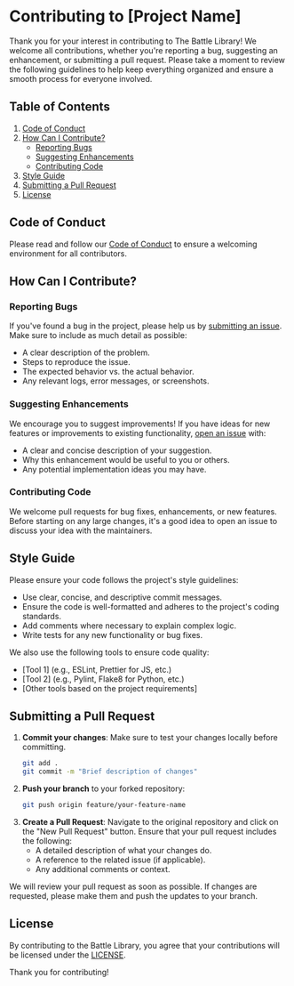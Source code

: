 # Contributing to [Project Name]

Thank you for your interest in contributing to The Battle Library! We welcome all contributions, whether you're reporting a bug, suggesting an enhancement, or submitting a pull request. Please take a moment to review the following guidelines to help keep everything organized and ensure a smooth process for everyone involved.

## Table of Contents
1. [Code of Conduct](#code-of-conduct)
2. [How Can I Contribute?](#how-can-i-contribute)
    - [Reporting Bugs](#reporting-bugs)
    - [Suggesting Enhancements](#suggesting-enhancements)
    - [Contributing Code](#contributing-code)
3. [Style Guide](#style-guide)
4. [Submitting a Pull Request](#submitting-a-pull-request)
5. [License](#license)

## Code of Conduct
Please read and follow our [Code of Conduct](./CODE_OF_CONDUCT.md) to ensure a welcoming environment for all contributors.

## How Can I Contribute?

### Reporting Bugs
If you've found a bug in the project, please help us by [submitting an issue](../../issues/new?template=bug_report.md). Make sure to include as much detail as possible:
- A clear description of the problem.
- Steps to reproduce the issue.
- The expected behavior vs. the actual behavior.
- Any relevant logs, error messages, or screenshots.

### Suggesting Enhancements
We encourage you to suggest improvements! If you have ideas for new features or improvements to existing functionality, [open an issue](../../issues/new?template=feature_request.md) with:
- A clear and concise description of your suggestion.
- Why this enhancement would be useful to you or others.
- Any potential implementation ideas you may have.

### Contributing Code
We welcome pull requests for bug fixes, enhancements, or new features. Before starting on any large changes, it's a good idea to open an issue to discuss your idea with the maintainers.

## Style Guide
Please ensure your code follows the project's style guidelines:
- Use clear, concise, and descriptive commit messages.
- Ensure the code is well-formatted and adheres to the project's coding standards.
- Add comments where necessary to explain complex logic.
- Write tests for any new functionality or bug fixes.

We also use the following tools to ensure code quality:
- [Tool 1] (e.g., ESLint, Prettier for JS, etc.)
- [Tool 2] (e.g., Pylint, Flake8 for Python, etc.)
- [Other tools based on the project requirements]

## Submitting a Pull Request

1. **Commit your changes**: Make sure to test your changes locally before committing.
    ```bash
    git add .
    git commit -m "Brief description of changes"
    ```
2. **Push your branch** to your forked repository:
    ```bash
    git push origin feature/your-feature-name
    ```
3. **Create a Pull Request**: Navigate to the original repository and click on the "New Pull Request" button. Ensure that your pull request includes the following:
    - A detailed description of what your changes do.
    - A reference to the related issue (if applicable).
    - Any additional comments or context.

We will review your pull request as soon as possible. If changes are requested, please make them and push the updates to your branch.

## License
By contributing to the Battle Library, you agree that your contributions will be licensed under the [LICENSE](./LICENSE).

Thank you for contributing!
